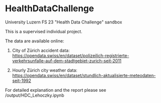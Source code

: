 # HealthDataChallenge
University Luzern FS 23 "Health Data Challenge" sandbox

This is a supervised individual project. 


The data are available online:

1) City of Zürich accident data: https://opendata.swiss/en/dataset/polizeilich-registrierte-verkehrsunfalle-auf-dem-stadtgebiet-zurich-seit-2011

2) Hourly Zürich city weather data: https://opendata.swiss/en/dataset/stundlich-aktualisierte-meteodaten-seit-1992

For detailed explanation and the report please see /output/HDC_Lehoczky.ipynb
